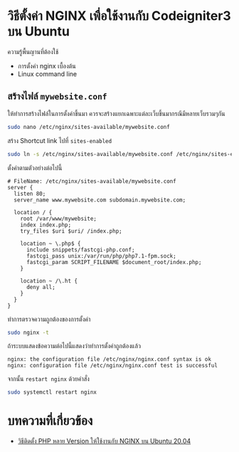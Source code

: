 # วิธีตั้งค่า NGINX เพื่อใช้งานกับ Codeigniter3 บน Ubuntu
ความรู้พื้นญานที่ต้องใช้
- การตั้งค่า nginx เบื้องต้น
- Linux command line

## สร้างไฟล์ `mywebsite.conf`
ให้ทำการสร้างไฟล์ในการตั้งค่าขึ้นมา ควรจะสร้างแยกเฉพาะแต่ละเว็บขึ้นมากรณีมีหลายเว็บรวมๆกัน
```bash
sudo nano /etc/nginx/sites-available/mywebsite.conf
```
สร้าง Shortcut link ไปที่ `sites-enabled`
```bash
sudo ln -s /etc/nginx/sites-available/mywebsite.conf /etc/nginx/sites-enabled/
```
ตั้งค่าตามตัวอย่างต่อไปนี้
```
# FileName: /etc/nginx/sites-available/mywebsite.conf
server {
  listen 80;
  server_name www.mywebsite.com subdomain.mywebsite.com;

  location / {
    root /var/www/mywebsite;
    index index.php;
    try_files $uri $uri/ /index.php;

    location ~ \.php$ {
      include snippets/fastcgi-php.conf;
      fastcgi_pass unix:/var/run/php/php7.1-fpm.sock;
      fastcgi_param SCRIPT_FILENAME $document_root/index.php;
    }

    location ~ /\.ht {
      deny all;
    }
  }
}
```
ทำการตรวจความถูกต้องของการตั้งค่า
```bash
sudo nginx -t
```
ถ้าระบบแสดงข้อความต่อไปนี้แสดงว่าทำการตั้งค่าถูกต้องแล้ว
```
nginx: the configuration file /etc/nginx/nginx.conf syntax is ok
nginx: configuration file /etc/nginx/nginx.conf test is successful
```
จากนั้น `restart nginx` ด้วยคำสั่ง
```bash
sudo systemctl restart nginx
```

# บทความที่เกี่ยวข้อง
- [วิธีติดตั้ง PHP หลาย Version ให้ใช้งานกับ NGINX บน Ubuntu 20.04](https://github.com/midnighttime-cha/nginx-multiple-php)
